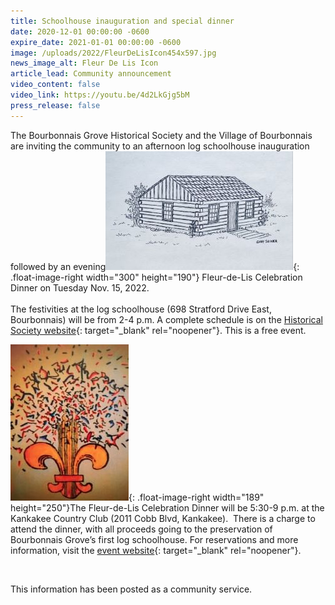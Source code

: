 ```yaml
---
title: Schoolhouse inauguration and special dinner
date: 2020-12-01 00:00:00 -0600
expire_date: 2021-01-01 00:00:00 -0600
image: /uploads/2022/FleurDeLisIcon454x597.jpg
news_image_alt: Fleur De Lis Icon
article_lead: Community announcement
video_content: false
video_link: https://youtu.be/4d2LkGjg5bM
press_release: false
---
```

The Bourbonnais Grove Historical Society and the Village of Bourbonnais are inviting the community to an afternoon log schoolhouse inauguration followed by an evening![](/uploads/2022/log-schoolhouse-bourbonnais42122-300x190.jpg){: .float-image-right width="300" height="190"} Fleur-de-Lis Celebration Dinner on Tuesday Nov. 15, 2022.<br>&nbsp;<br>The festivities at the log schoolhouse (698 Stratford Drive East, Bourbonnais) will be from 2-4 p.m. A complete schedule is on the [Historical Society website](https://bourbonnaishistory.org/schoolhouse-dedication){: target="_blank" rel="noopener"}. This is a free event.

![](/uploads/2022/fleurdelisicon189x250.jpg){: .float-image-right width="189" height="250"}The Fleur-de-Lis Celebration Dinner will be 5:30-9 p.m. at the Kankakee Country Club (2011 Cobb Blvd, Kankakee). &nbsp;There is a charge to attend the dinner, with all proceeds going to the preservation of Bourbonnais Grove’s first log schoolhouse. For reservations and more information, visit the [event website](https://bourbonnaishistory.org/fleur-de-lis-celebration){: target="_blank" rel="noopener"}.

&nbsp;

This information has been posted as a community service.